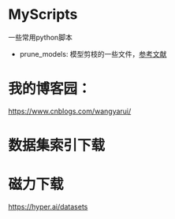 # MyScripts
一些常用python脚本

* prune_models: 模型剪枝的一些文件，[参考文献](<https://github.com/Eric-mingjie/rethinking-network-pruning>)

# 我的博客园：

https://www.cnblogs.com/wangyarui/

# 数据集索引下载
# 磁力下载
https://hyper.ai/datasets
